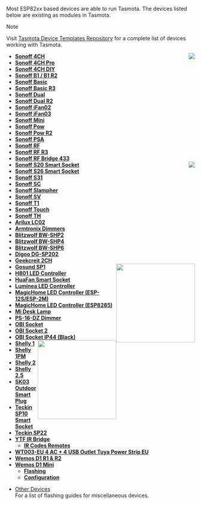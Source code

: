 Most ESP82xx based devices are able to run Tasmota. 
The devices listed below are existing as modules in Tasmota.

> [!NOTE]
> Visit [Tasmota Device Templates Repository](https://blakadder.github.io/templates) for a complete list of devices working with Tasmota.  

- [**Sonoff 4CH**](devices/Sonoff-4CH)<img src="https://user-images.githubusercontent.com/5904370/53279262-400ad680-370f-11e9-8449-742fbfac5908.png" style="float:right"></img>
- [**Sonoff 4CH Pro**](devices/Sonoff-4CH-Pro)
- [**Sonoff 4CH DIY**](devices/Sonoff-4CH-DIY)
- [**Sonoff B1 / B1 R2**](devices/Sonoff-B1)
- [**Sonoff Basic**](devices/Sonoff-Basic)
- [**Sonoff Basic R3**](devices/Sonoff-Basic?id=sonoff-basic-r33)
- [**Sonoff Dual**](devices/sonoff-dual)
- [**Sonoff Dual R2**](devices/sonoff-dual-R2)
- [**Sonoff iFan02**](devices/Sonoff-iFan02)
- [**Sonoff iFan03**](devices/Sonoff-iFan03)
- [**Sonoff Mini**](devices/Sonoff-Mini)
- [**Sonoff Pow**](devices/sonoff-pow)
- [**Sonoff Pow R2**](devices/sonoff-Pow-R2)
- [**Sonoff PSA**](devices/Sonoff-PSA)
- [**Sonoff RF**](devices/sonoff-RF)
- [**Sonoff RF R3**](devices/Sonoff-RF-R3)
- [**Sonoff RF Bridge 433**](devices/Sonoff-RF-Bridge-433)
- [**Sonoff S20 Smart Socket**](devices/sonoff-S20)<img src="https://user-images.githubusercontent.com/5904370/53279217-8c561680-370f-11e9-8150-59acedcb8f37.png"  style="float:right"></img> 
- [**Sonoff S26 Smart Socket**](devices/Sonoff-S26-Smart-Socket)
- [**Sonoff S31**](devices/sonoff-S31)
- [**Sonoff SC**](devices/sonoff-SC)
- [**Sonoff Slampher**](devices/Sonoff-Slampher)
- [**Sonoff SV**](devices/sonoff-SV)
- [**Sonoff T1**](devices/Sonoff-T1)
- [**Sonoff Touch**](devices/Sonoff-Touch)
- [**Sonoff TH**](devices/sonoff-TH)
- [**Arilux LC02**](devices/Arilux-LC02)
- [**Armtronix Dimmers**](devices/Armtronix-Dimmers)
- [**Blitzwolf BW-SHP2**](devices/blitzwolf-SHP2)
- [**Blitzwolf BW-SHP4**](devices/BlitzWolf-BW-SHP4-(UK-Version))
- [**Blitzwolf BW-SHP6**](devices/blitzwolf-SHP6)
- [**Digoo DG-SP202**](devices/Digoo-DG-SP202)
- [**Geekcreit 2CH**](devices/Geekcreit-Sonoff-2-Channel-Relay-(AC-85V-250V))
- [**Gosund SP1**](devices/Gosund-SP1)<img src="https://user-images.githubusercontent.com/5904370/53279089-f968ac80-370d-11e9-8464-ce9d1c9c679c.jpg"  style="float:right;width:15em"></img>
- [**H801 LED Controller**](devices/H801)
- [**HuaFan Smart Socket**](devices/HuaFan-Smart-Socket)
- [**Luminea LED Controller**](devices/Luminea-ZX-2844-675-(RGBW-LED-Controller))
- [**MagicHome LED Controller (ESP-12S/ESP-2M)**](devices/MagicHome-LED-strip-controller)
- [**MagicHome LED Controller (ESP8285)**](devices/MagicHome-with-ESP8285)
- [**Mi Desk Lamp**](devices/Xiaomi-Mi-Desk-Lamp)
- [**PS-16-DZ Dimmer**](devices/PS-16-DZ-Dimmer)
- [**OBI Socket**](devices/OBI-Wifi-Socket)
- [**OBI Socket 2**](devices/OBI-Socket-2)
- [**OBI Socket IP44 (Black)**](devices/OBI-WiFi-Socket-IP44)
- [**Shelly 1**](devices/shelly-1)<img src="https://shelly.cloud/wp-content/uploads/2018/11/shelly1_thumb.png" style="float:right;width:15em"></img>
- [**Shelly 1PM**](devices/shelly-1PM)
- [**Shelly 2**](devices/shelly-2)
- [**Shelly 2.5**](devices/shelly-2.5)
- [**SK03 Outdoor Smart Plug**](devices/SK03-Outdoor-Smart-Plug)
- [**Teckin SP10 Smart Socket**](devices/Teckin-sp10)
- [**Teckin SP22**](devices/Teckin-sp22)
- [**YTF IR Bridge**](devices/YTF-IR-Bridge)
     - [**IR Codes Remotes**](devices/Codes-for-IR-Remotes-(for-YTF-IR-Bridge))
- [**WT003-EU 4 AC + 4 USB Outlet Tuya Power Strip EU**](https://github.com/arendst/Tasmota/pull/4590)
- [**Wemos D1 R1 & R2**](devices/Wemos-D1-R1-&-R2)
- [**Wemos D1 Mini**](devices/Wemos-D1-Mini)
    - [**Flashing**](devices/Wemos-D1-Mini#flashing-wemos-with-tasmota)
    - [**Configuration**](devices/Wemos-D1-Mini#generic-module)

* [Other Devices](devices/Other-Devices)   
For a list of flashing guides for miscellaneous devices.
